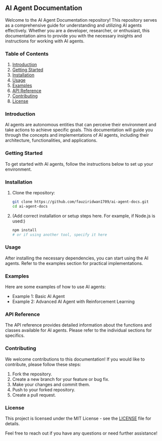 ## AI Agent Documentation

Welcome to the AI Agent Documentation repository! This repository serves as a comprehensive guide for understanding and utilizing AI agents effectively. Whether you are a developer, researcher, or enthusiast, this documentation aims to provide you with the necessary insights and instructions for working with AI agents.

### Table of Contents

1. [Introduction](#introduction)
2. [Getting Started](#getting-started)
3. [Installation](#installation)
4. [Usage](#usage)
5. [Examples](#examples)
6. [API Reference](#api-reference)
7. [Contributing](#contributing)
8. [License](#license)

### Introduction

AI agents are autonomous entities that can perceive their environment and take actions to achieve specific goals. This documentation will guide you through the concepts and implementations of AI agents, including their architecture, functionalities, and applications.

### Getting Started

To get started with AI agents, follow the instructions below to set up your environment.

### Installation

1. Clone the repository:
   ```bash
   git clone https://github.com/fauziridwan1709/ai-agent-docs.git
   cd ai-agent-docs
   ```
2. (Add correct installation or setup steps here. For example, if Node.js is used:)
   ```bash
   npm install
   # or if using another tool, specify it here
   ```

### Usage

After installing the necessary dependencies, you can start using the AI agents. Refer to the examples section for practical implementations.

### Examples

Here are some examples of how to use AI agents:
- Example 1: Basic AI Agent
- Example 2: Advanced AI Agent with Reinforcement Learning

### API Reference

The API reference provides detailed information about the functions and classes available for AI agents. Please refer to the individual sections for specifics.

### Contributing

We welcome contributions to this documentation! If you would like to contribute, please follow these steps:
1. Fork the repository.
2. Create a new branch for your feature or bug fix.
3. Make your changes and commit them.
4. Push to your forked repository.
5. Create a pull request.

### License

This project is licensed under the MIT License - see the [LICENSE](LICENSE) file for details.

Feel free to reach out if you have any questions or need further assistance!
